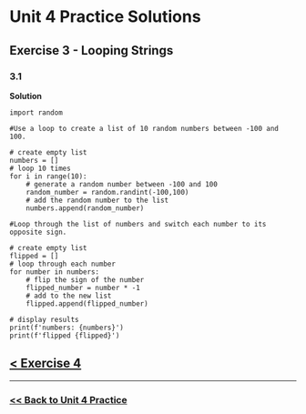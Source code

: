 # Unit 4 Practice Solutions

## **Exercise 3 - Looping Strings**

### **3.1**

**Solution**

    import random

    #Use a loop to create a list of 10 random numbers between -100 and 100.

    # create empty list
    numbers = []
    # loop 10 times
    for i in range(10):
        # generate a random number between -100 and 100
        random_number = random.randint(-100,100)
        # add the random number to the list
        numbers.append(random_number)

    #Loop through the list of numbers and switch each number to its opposite sign.

    # create empty list
    flipped = []
    # loop through each number
    for number in numbers:
        # flip the sign of the number
        flipped_number = number * -1
        # add to the new list
        flipped.append(flipped_number)

    # display results
    print(f'numbers: {numbers}')
    print(f'flipped {flipped}')

## [< Exercise 4](../exercise_4.md)

---

### [<< Back to Unit 4 Practice](/practice/unit_4/)
